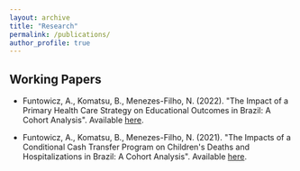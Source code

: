 ```yaml
---
layout: archive
title: "Research"
permalink: /publications/
author_profile: true
---
```


## Working Papers

* Funtowicz, A., Komatsu, B., Menezes-Filho, N. (2022). "The Impact of a Primary Health Care Strategy on Educational Outcomes in Brazil: A Cohort Analysis". Available [here]("https://alanfuntowicz.github.io/files/paper_esf.pdf").

* Funtowicz, A., Komatsu, B., Menezes-Filho, N. (2021). "The Impacts of a Conditional Cash Transfer Program on Children's Deaths and Hospitalizations in Brazil: A Cohort Analysis". Available [here]("https://alanfuntowicz.github.io/files/paper_pbf.pdf").




